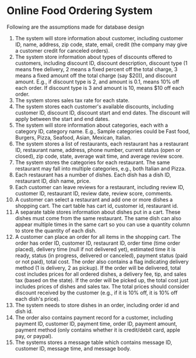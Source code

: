 # Online Food Ordering System
Following are the assumptions made for database design 
1. The system will store information about customer, including customer ID, name, address, 
zip code, state, email, credit (the company may give a customer credit for canceled orders). 
2. The system store information about types of discounts offered to customers, including 
discount ID, discount description, discount type (1 means free delivery, 2 means a fixed 
percent off the total charge, 3 means a fixed amount off the total charge (say $20)), and 
discount amount. E.g., if discount type is 2, and amount is 0.1, means 10% off each order. If 
discount type is 3 and amount is 10, means $10 off each order. 
3. The system stores sales tax rate for each state. 
4. The system stores each customer's available discounts, including customer ID, discount 
ID, discount start and end dates. The discount will apply between the start and end dates. 
5. The system will store information about categories, each with a category ID, category 
name. E.g., Sample categories could be Fast food, Burgers, Pizza, Seafood, Asian, Mexican, 
Italian. 
6. The system stores a list of restaurants, each restaurant has a restaurant ID, restaurant 
name, address, phone number, current status (open or closed), zip code, state, average wait 
time, and average review score. 
7. The system stores the categories for each restaurant. The same restaurant may fall into 
multiple categories, e.g., both Italian and Pizza. 
8. Each restaurant has a number of dishes. Each dish has a dish ID, restaurant ID, dish name,
price. 
9. Each customer can leave reviews for a restaurant, including review ID, customer ID, 
restaurant ID, review date, review score, comments. 
10. A customer can select a restaurant and add one or more dishes a shopping cart. 
The cart table has cart id, customer id, restaurant id. 
11. A separate table stores information about dishes put in a cart. These dishes must come 
from the same restaurant. The same dish can also appear multiple times in the same cart so 
you can use a quantity column to store the quantity of each dish. 
12. A customer can place an order for all items in the shopping cart. The order has order ID, 
customer ID, restaurant ID, order time (time order placed), delivery time (null if not 
delivered yet), estimated time it is ready, status (in progress, delivered or canceled), 
payment status (paid or not paid), total cost. The order also contains a flag indicating 
delivery method (1 is delivery, 2 as pickup). If the order will be delivered, total cost includes
prices for all ordered dishes, a delivery fee, tip, and sales tax (based on the state). If the 
order will be picked up, the total cost just includes prices of dishes and sales tax. The total 
prices should consider discount received by the customer (e.g., if it is 10% off, it is 10% off 
each dish's price). 
13. The system needs to store dishes in an order, including order id and dish id.
14. The order also contains payment record for a customer, including payment ID, customer
ID, payment time, order ID, payment amount, payment method (only contains whether it is 
credit/debit card, apple pay, or paypal). 
15. The systems stores a message table which contains message ID, customer ID, message 
time, and message body.
